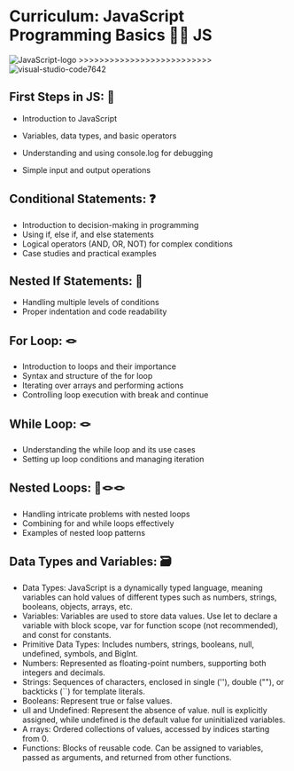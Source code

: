 # Curriculum: JavaScript Programming Basics 👨‍💻 JS

![JavaScript-logo](https://github.com/Cappricornia/First-Steps-in-JS/assets/90700181/b409eb0a-64a4-45d5-a1fe-1ddfb8c697a2) >>>>>>>>>>>>>>>>>>>>>>>>>>
![visual-studio-code7642](https://github.com/Cappricornia/First-Steps-in-JS/assets/90700181/32ea366a-4f4b-4a9c-bbe9-fa6943270bf2)


## First Steps in JS: 🏁

- Introduction to JavaScript
- Variables, data types, and basic operators
- Understanding and using console.log for debugging

- Simple input and output operations

## Conditional Statements: ❓
- Introduction to decision-making in programming
- Using if, else if, and else statements
- Logical operators (AND, OR, NOT) for complex conditions
- Case studies and practical examples

## Nested If Statements: 🪹
- Handling multiple levels of conditions
- Proper indentation and code readability

## For Loop: 🪢
- Introduction to loops and their importance
- Syntax and structure of the for loop
- Iterating over arrays and performing actions
- Controlling loop execution with break and continue

## While Loop: 🪢
- Understanding the while loop and its use cases
- Setting up loop conditions and managing iteration

## Nested Loops: 🪹🪢🪢
- Handling intricate problems with nested loops
- Combining for and while loops effectively
- Examples of nested loop patterns

## Data Types and Variables: 🗃️

- Data Types: JavaScript is a dynamically typed language, meaning variables can hold values of different types such as numbers, strings, booleans, objects, arrays, etc.
- Variables: Variables are used to store data values. Use let to declare a variable with block scope, var for function scope (not recommended), and const for constants.
- Primitive Data Types: Includes numbers, strings, booleans, null, undefined, symbols, and BigInt.
- Numbers: Represented as floating-point numbers, supporting both integers and decimals.
- Strings: Sequences of characters, enclosed in single (''), double (""), or backticks (``) for template literals.
-  Booleans: Represent true or false values.
-  ull and Undefined: Represent the absence of value. null is explicitly assigned, while undefined is the default value for uninitialized variables.
- A rrays: Ordered collections of values, accessed by indices starting from 0.
- Functions: Blocks of reusable code. Can be assigned to variables, passed as arguments, and returned from other functions.

